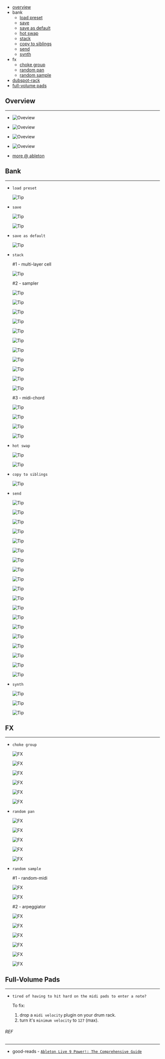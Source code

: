 * [overview](#overview)
* bank
	* [load preset](#load-preset)
	* [save](#save)
	* [save as default](#save-as-default)
	* [hot swap](#hot-swap)
	* [stack](#stack)
	* [copy to siblings](#copy-to-siblings)
	* [send](#send)
	* [synth](#synth)
* fx
	* [choke group](#choke-group)
	* [random pan](#random-pan)
	* [random sample](#random-sample)
* [dubspot-rack](./dubspot)
* [full-volume pads](#full-volume-pads)

## Overview <a name="overview"></a>

---

* ![Oveview](_asset/img/00.png)

* ![Oveview](_asset/img/01.png)

* ![Oveview](_asset/img/02.png)

* ![Oveview](_asset/img/03.png)

* [more @ ableton](https://www.ableton.com/)

## Bank

---

* `load preset` <a name="load-preset"></a>

	![Tip](_asset/img/04.png)

* `save` <a name="save"></a>

	![Tip](_asset/img/06.png)

	![Tip](_asset/img/07.png)

* `save as default` <a name="save-as-default"></a>

	![Tip](_asset/img/05.png)

* `stack` <a name="stack"></a>

	#1 - multi-layer cell

	![Tip](_asset/img/84.png)

	#2 - sampler

	![Tip](_asset/img/69.png)

	![Tip](_asset/img/70.png)

	![Tip](_asset/img/71.png)

	![Tip](_asset/img/72.png)

	![Tip](_asset/img/73.png)

	![Tip](_asset/img/74.png)

	![Tip](_asset/img/75.png)

	![Tip](_asset/img/76.png)

	![Tip](_asset/img/77.png)

	![Tip](_asset/img/78.png)

	![Tip](_asset/img/79.png)

	#3 - midi-chord

	![Tip](_asset/img/80.png)

	![Tip](_asset/img/81.png)

	![Tip](_asset/img/82.png)

	![Tip](_asset/img/83.png)

* `hot swap` <a name="hot-swap"></a>

	![Tip](_asset/img/2.png)

	![Tip](_asset/img/5.png)

* `copy to siblings` <a name="copy-to-siblings"></a>

	![Tip](_asset/img/08.png)

* `send` <a name="send"></a>

	![Tip](_asset/img/33.png)

	![Tip](_asset/img/34.png)

	![Tip](_asset/img/35.png)

	![Tip](_asset/img/36.png)

	![Tip](_asset/img/38.png)

	![Tip](_asset/img/39.png)

	![Tip](_asset/img/40.png)

	![Tip](_asset/img/41.png)

	![Tip](_asset/img/42.png)

	![Tip](_asset/img/43.png)

	![Tip](_asset/img/44.png)

	![Tip](_asset/img/45.png)

	![Tip](_asset/img/46.png)

	![Tip](_asset/img/47.png)

	![Tip](_asset/img/49.png)

	![Tip](_asset/img/50.png)

	![Tip](_asset/img/52.png)

	![Tip](_asset/img/54.png)

	![Tip](_asset/img/56.png)

* `synth` <a name="synth"></a>

	![Tip](_asset/img/66.png)

	![Tip](_asset/img/67.png)

	![Tip](_asset/img/68.png)		

## FX

---

* `choke group` <a name="choke-group"></a>

	![FX](_asset/img/58.png)

	![FX](_asset/img/59.png)

	![FX](_asset/img/60.png)

	![FX](_asset/img/61.png)

	![FX](_asset/img/62.png)

	![FX](_asset/img/65.png)

* `random pan` <a name="random-pan"></a>

	![FX](_asset/img/11.png)

	![FX](_asset/img/12.png)

	![FX](_asset/img/14.png)

	![FX](_asset/img/15.png)

	![FX](_asset/img/16.png)

* `random sample` <a name="random-sample"></a>

	#1 - random-midi

	![FX](_asset/img/31.png)

	![FX](_asset/img/32.png)

	#2 - arpeggiator

	![FX](_asset/img/24.png)

	![FX](_asset/img/25.png)

	![FX](_asset/img/27.png)

	![FX](_asset/img/28.png)

	![FX](_asset/img/29.png)

	![FX](_asset/img/30.png)

## Full-Volume Pads <a name="full-volume-pads"></a>

---

* `tired of having to hit hard on the midi pads to enter a note?`

	To fix:

	1. drop a `midi velocity` plugin on your drum rack.
	2. turn it's `minimum velocity` to `127` (max).

###### REF

---

* good-reads - [`Ableton Live 9 Power!: The Comprehensive Guide`](https://www.goodreads.com/book/show/17197480-ableton-live-9-power)